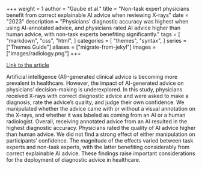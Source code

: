 +++
weight = 1
author = "Gaube et al."
title = "Non-task expert physicians benefit from correct explainable AI advice when reviewing X-rays"
date = "2023"
description = "Physicians' diagnostic accuracy was highest when using AI-annotated advice, and physicians rated AI advice higher than human advice, with non-task experts benefiting significantly."
tags = [
    "markdown",
    "css",
    "html",
]
categories = [
    "themes",
    "syntax",
]
series = ["Themes Guide"]
aliases = ["migrate-from-jekyl"]
images = ["images/radiology.png"]
+++

[Link to the article](https://www.nature.com/articles/s41598-023-28633-w)

Artificial intelligence (AI)-generated clinical advice is becoming more prevalent in healthcare. However, the impact of AI-generated advice on physicians’ decision-making is underexplored. In this study, physicians received X-rays with correct diagnostic advice and were asked to make a diagnosis, rate the advice’s quality, and judge their own confidence. We manipulated whether the advice came with or without a visual annotation on the X-rays, and whether it was labeled as coming from an AI or a human radiologist. Overall, receiving annotated advice from an AI resulted in the highest diagnostic accuracy. Physicians rated the quality of AI advice higher than human advice. We did not find a strong effect of either manipulation on participants’ confidence. The magnitude of the effects varied between task experts and non-task experts, with the latter benefiting considerably from correct explainable AI advice. These findings raise important considerations for the deployment of diagnostic advice in healthcare.
